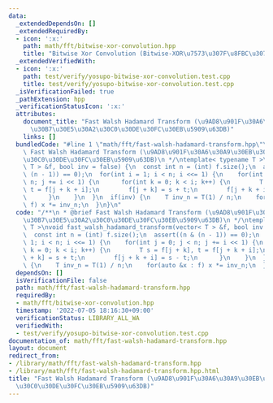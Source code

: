 ```yaml
---
data:
  _extendedDependsOn: []
  _extendedRequiredBy:
  - icon: ':x:'
    path: math/fft/bitwise-xor-convolution.hpp
    title: "Bitwise Xor Convolution (Bitwise-XOR\u7573\u307F\u8FBC\u307F)"
  _extendedVerifiedWith:
  - icon: ':x:'
    path: test/verify/yosupo-bitwise-xor-convolution.test.cpp
    title: test/verify/yosupo-bitwise-xor-convolution.test.cpp
  _isVerificationFailed: true
  _pathExtension: hpp
  _verificationStatusIcon: ':x:'
  attributes:
    document_title: "Fast Walsh Hadamard Transform (\u9AD8\u901F\u30A6\u30A9\u30EB\
      \u30B7\u30E5\u30A2\u30C0\u30DE\u30FC\u30EB\u5909\u63DB)"
    links: []
  bundledCode: "#line 1 \"math/fft/fast-walsh-hadamard-transform.hpp\"\n/**\n * @brief\
    \ Fast Walsh Hadamard Transform (\u9AD8\u901F\u30A6\u30A9\u30EB\u30B7\u30E5\u30A2\
    \u30C0\u30DE\u30FC\u30EB\u5909\u63DB)\n */\ntemplate< typename T >\nvoid fast_walsh_hadamard_transform(vector<\
    \ T > &f, bool inv = false) {\n  const int n = (int) f.size();\n  assert((n &\
    \ (n - 1)) == 0);\n  for(int i = 1; i < n; i <<= 1) {\n    for(int j = 0; j <\
    \ n; j += i << 1) {\n      for(int k = 0; k < i; k++) {\n        T s = f[j + k],\
    \ t = f[j + k + i];\n        f[j + k] = s + t;\n        f[j + k + i] = s - t;\n\
    \      }\n    }\n  }\n  if(inv) {\n    T inv_n = T(1) / n;\n    for(auto &x :\
    \ f) x *= inv_n;\n  }\n}\n"
  code: "/**\n * @brief Fast Walsh Hadamard Transform (\u9AD8\u901F\u30A6\u30A9\u30EB\
    \u30B7\u30E5\u30A2\u30C0\u30DE\u30FC\u30EB\u5909\u63DB)\n */\ntemplate< typename\
    \ T >\nvoid fast_walsh_hadamard_transform(vector< T > &f, bool inv = false) {\n\
    \  const int n = (int) f.size();\n  assert((n & (n - 1)) == 0);\n  for(int i =\
    \ 1; i < n; i <<= 1) {\n    for(int j = 0; j < n; j += i << 1) {\n      for(int\
    \ k = 0; k < i; k++) {\n        T s = f[j + k], t = f[j + k + i];\n        f[j\
    \ + k] = s + t;\n        f[j + k + i] = s - t;\n      }\n    }\n  }\n  if(inv)\
    \ {\n    T inv_n = T(1) / n;\n    for(auto &x : f) x *= inv_n;\n  }\n}\n"
  dependsOn: []
  isVerificationFile: false
  path: math/fft/fast-walsh-hadamard-transform.hpp
  requiredBy:
  - math/fft/bitwise-xor-convolution.hpp
  timestamp: '2022-07-05 18:16:30+09:00'
  verificationStatus: LIBRARY_ALL_WA
  verifiedWith:
  - test/verify/yosupo-bitwise-xor-convolution.test.cpp
documentation_of: math/fft/fast-walsh-hadamard-transform.hpp
layout: document
redirect_from:
- /library/math/fft/fast-walsh-hadamard-transform.hpp
- /library/math/fft/fast-walsh-hadamard-transform.hpp.html
title: "Fast Walsh Hadamard Transform (\u9AD8\u901F\u30A6\u30A9\u30EB\u30B7\u30E5\u30A2\
  \u30C0\u30DE\u30FC\u30EB\u5909\u63DB)"
---
```

